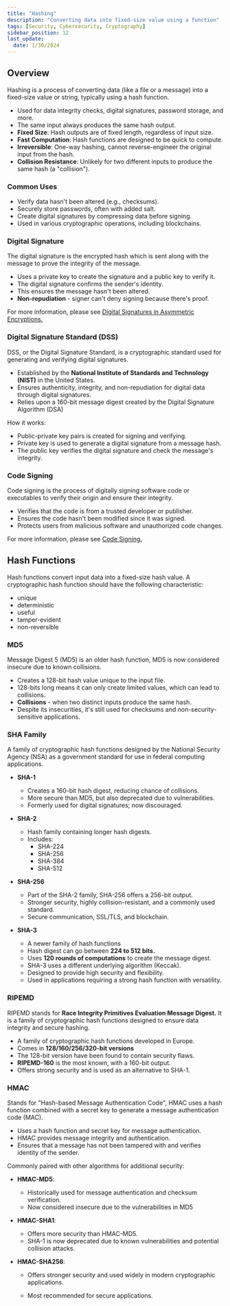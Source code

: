 ```yaml
---
title: "Hashing"
description: "Converting data into fixed-size value using a function"
tags: [Security, Cybersecurity, Cryptography]
sidebar_position: 12
last_update:
  date: 1/30/2024
---
```




## Overview

Hashing is a process of converting data (like a file or a message) into a fixed-size value or string, typically using a hash function.

- Used for data integrity checks, digital signatures, password storage, and more.
- The same input always produces the same hash output.
- **Fixed Size**: Hash outputs are of fixed length, regardless of input size.
- **Fast Computation**: Hash functions are designed to be quick to compute.
- **Irreversible**: One-way hashing, cannot   reverse-engineer the original input from the hash.
- **Collision Resistance**: Unlikely for two different inputs to produce the same hash (a "collision").
  
### Common Uses     

- Verify data hasn't been altered (e.g., checksums).
- Securely store passwords, often with added salt.
- Create digital signatures by compressing data before signing.
- Used in various cryptographic operations, including blockchains.


### Digital Signature

The digital signature is the encrypted hash which is sent along with the message to prove the integrity of the message.

- Uses a private key to create the signature and a public key to verify it.
- The digital signature confirms the sender's identity.
- This ensures the message hasn't been altered.
- **Non-repudiation** - signer can't deny signing because there's proof.

For more information, please see [Digital Signatures in Asymmetric Encryptions.](/docs/005-Cryptography/010-Asymmetric-Encryption.md)



### Digital Signature Standard (DSS)

DSS, or the Digital Signature Standard, is a cryptographic standard used for generating and verifying digital signatures. 

- Established by the **National Institute of Standards and Technology (NIST)** in the United States.
- Ensures authenticity, integrity, and non-repudiation for digital data through digital signatures.
- Relies upon a 160-bit message digest created by the Digital Signature Algorithm (DSA)

How it works:

- Public-private key pairs is created for signing and verifying.
- Private key is used to generate a digital signature from a message hash.
- The public key verifies the digital signature and check the message's integrity.


### Code Signing

Code signing is the process of digitally signing software code or executables to verify their origin and ensure their integrity.

- Verifies that the code is from a trusted developer or publisher.
- Ensures the code hasn't been modified since it was signed.
- Protects users from malicious software and unauthorized code changes.

For more information, please see [Code Signing.](/docs/021-Software-Engineering/100-Software-Security/010-Application-Security.md#code-signing)


## Hash Functions 

Hash functions convert input data into a fixed-size hash value. A cryptographic hash function should have the following characteristic: 

- unique 
- deterministic
- useful 
- tamper-evident 
- non-reversible


### MD5

Message Digest 5 (MD5) is an older hash function, MD5 is now considered insecure due to known collisions.

- Creates a 128-bit hash value unique to the input file.
- 128-bits long means it can only create limited values, which can lead to collisions.
- **Collisions** - when two distinct inputs produce the same hash.
- Despite its insecurities, it's still used for checksums and non-security-sensitive applications.


### SHA Family  

A family of cryptographic hash functions designed by the National Security Agency (NSA) as a government standard for use in federal computing applications.

- **SHA-1** 
    
    - Creates a 160-bit hash digest, reducing chance of collisions.
    - More secure than MD5, but also deprecated due to vulnerabilities.
    - Formerly used for digital signatures; now discouraged.

- **SHA-2** 

    - Hash family containing longer hash digests.
    - Includes:
        - SHA-224
        - SHA-256
        - SHA-384
        - SHA-512

- **SHA-256** 

   - Part of the SHA-2 family, SHA-256 offers a 256-bit output.
   - Stronger security, highly collision-resistant, and a commonly used standard.
   - Secure communication, SSL/TLS, and blockchain.

- **SHA-3** 

   - A newer family of hash functions
   - Hash digest can go between **224 to 512 bits.**
   - Uses **120 rounds of computations** to create the message digest.
   - SHA-3 uses a different underlying algorithm (Keccak).
   - Designed to provide high security and flexibility.
   - Used in applications requiring a strong hash function with versatility.


### RIPEMD

RIPEMD stands for **Race Integrity Primitives Evaluation Message Digest.** It is a family of cryptographic hash functions designed to ensure data integrity and secure hashing.

- A family of cryptographic hash functions developed in Europe.
- Comes in **128/160/256/320-bit versions**
- The 128-bit version have been found to contain security flaws.
- **RIPEMD-160** is the most known, with a 160-bit output.
- Offers strong security and is used as an alternative to SHA-1.

### HMAC

Stands for "Hash-based Message Authentication Code", HMAC uses a hash function combined with a secret key to generate a message authentication code (MAC).

- Uses a hash function and secret key for message authentication.
- HMAC provides message integrity and authentication.
- Ensures that a message has not been tampered with and verifies identity of the sender.

Commonly paired with other algorithms for additional security:

 - **HMAC-MD5**: 

    - Historically used for message authentication and checksum verification.
    - Now considered insecure due to the vulnerabilities in MD5

- **HMAC-SHA1**: 

    - Offers more security than HMAC-MD5.
    - SHA-1 is now deprecated due to known vulnerabilities and potential collision attacks.

- **HMAC-SHA256**: 

    - Offers stronger security and used widely in modern cryptographic applications.
  
    - Most recommended for secure applications.







